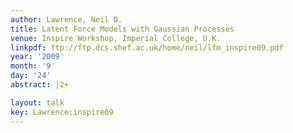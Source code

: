 ```yaml
---
author: Lawrence, Neil D.
title: Latent Force Models with Gaussian Processes
venue: Inspire Workshop, Imperial College, U.K.
linkpdf: ftp://ftp.dcs.shef.ac.uk/home/neil/lfm_inspire09.pdf
year: '2009'
month: '9'
day: '24'
abstract: |2+

layout: talk
key: Lawrence:inspire09
---
```


